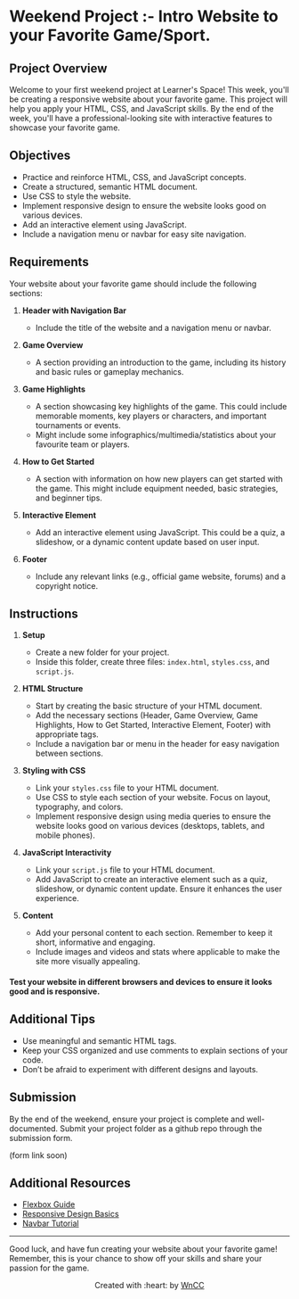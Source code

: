# **Weekend Project :- Intro Website to your Favorite Game/Sport.**

## Project Overview

Welcome to your first weekend project at Learner's Space! This week, you'll be creating a responsive website about your favorite game. This project will help you apply your HTML, CSS, and JavaScript skills. By the end of the week, you'll have a professional-looking site with interactive features to showcase your favorite game.

## Objectives

- Practice and reinforce HTML, CSS, and JavaScript concepts.
- Create a structured, semantic HTML document.
- Use CSS to style the website.
- Implement responsive design to ensure the website looks good on various devices.
- Add an interactive element using JavaScript.
- Include a navigation menu or navbar for easy site navigation.

## Requirements

Your website about your favorite game should include the following sections:

1. **Header with Navigation Bar**
    - Include the title of the website and a navigation menu or navbar.

2. **Game Overview**
    - A section providing an introduction to the game, including its history and basic rules or gameplay mechanics.

3. **Game Highlights**
    - A section showcasing key highlights of the game. This could include memorable moments, key players or characters, and important tournaments or events.
    - Might include some infographics/multimedia/statistics about your favourite team or players.

4. **How to Get Started**
    - A section with information on how new players can get started with the game. This might include equipment needed, basic strategies, and beginner tips.

5. **Interactive Element**
    - Add an interactive element using JavaScript. This could be a quiz, a slideshow, or a dynamic content update based on user input.

6. **Footer**
    - Include any relevant links (e.g., official game website, forums) and a copyright notice.

## Instructions

1. **Setup**
    - Create a new folder for your project.
    - Inside this folder, create three files: `index.html`, `styles.css`, and `script.js`.

2. **HTML Structure**
    - Start by creating the basic structure of your HTML document.
    - Add the necessary sections (Header, Game Overview, Game Highlights, How to Get Started, Interactive Element, Footer) with appropriate tags.
    - Include a navigation bar or menu in the header for easy navigation between sections.

3. **Styling with CSS**
    - Link your `styles.css` file to your HTML document.
    - Use CSS to style each section of your website. Focus on layout, typography, and colors.
    - Implement responsive design using media queries to ensure the website looks good on various devices (desktops, tablets, and mobile phones).

4. **JavaScript Interactivity**
    - Link your `script.js` file to your HTML document.
    - Add JavaScript to create an interactive element such as a quiz, slideshow, or dynamic content update. Ensure it enhances the user experience.

5. **Content**
    - Add your personal content to each section. Remember to keep it short, informative and engaging.
    - Include images and videos and stats where applicable to make the site more visually appealing.


####  **Test your website in different browsers and devices to ensure it looks good and is responsive.**

## Additional Tips

- Use meaningful and semantic HTML tags.
- Keep your CSS organized and use comments to explain sections of your code.
- Don’t be afraid to experiment with different designs and layouts.

## Submission

By the end of the weekend, ensure your project is complete and well-documented. Submit your project folder as a github repo through the submission form.

(form link soon)

## Additional Resources
- [Flexbox Guide](https://css-tricks.com/snippets/css/a-guide-to-flexbox/)
- [Responsive Design Basics](https://developers.google.com/web/fundamentals/design-and-ux/responsive)
- [Navbar Tutorial](https://www.w3schools.com/howto/howto_js_topnav.asp)
---
Good luck, and have fun creating your website about your favorite game! Remember, this is your chance to show off your skills and share your passion for the game.

<p align="center">Created with :heart: by <a href="https://www.wncc-iitb.org/">WnCC</a></p>

